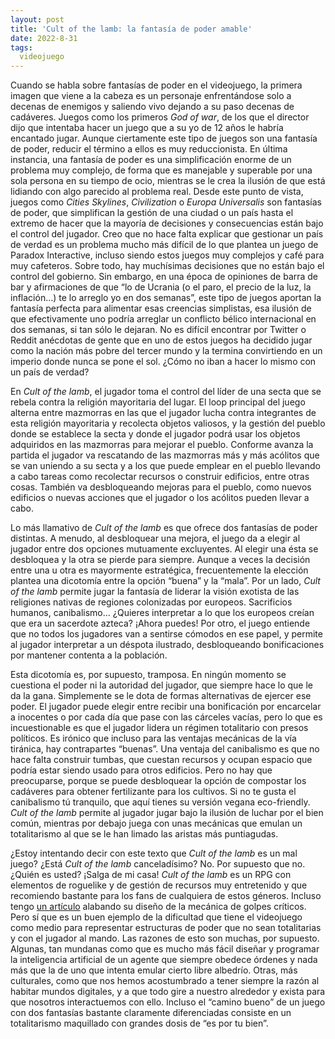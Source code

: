 ```yaml
---
layout: post
title: 'Cult of the lamb: la fantasía de poder amable'
date: 2022-8-31
tags:
  videojuego
---
```

Cuando se habla sobre fantasías de poder en el videojuego, la primera imagen que viene a la cabeza es un personaje enfrentándose solo a decenas de enemigos y saliendo vivo dejando a su paso decenas de cadáveres. Juegos como los primeros *God of war*, de los que el director dijo que intentaba hacer un juego que a su yo de 12 años le habría encantado jugar. Aunque ciertamente este tipo de juegos son una fantasía de poder, reducir el término a ellos es muy reduccionista. En última instancia, una fantasía de poder es una simplificación enorme de un problema muy complejo, de forma que es manejable y superable por una sola persona en su tiempo de ocio, mientras se le crea la ilusión de que está lidiando con algo parecido al problema real. Desde este punto de vista, juegos como *Cities Skylines*, *Civilization* o *Europa Universalis* son fantasías de poder, que simplifican la gestión de una ciudad o un país hasta el extremo de hacer que la mayoría de decisiones y consecuencias están bajo el control del jugador. Creo que no hace falta explicar que gestionar un país de verdad es un problema mucho más difícil de lo que plantea un juego de Paradox Interactive, incluso siendo estos juegos muy complejos y café para muy cafeteros. Sobre todo, hay muchísimas decisiones que no están bajo el control del gobierno. Sin embargo, en una época de opiniones de barra de bar y afirmaciones de que “lo de Ucrania (o el paro, el precio de la luz, la inflación…) te lo arreglo yo en dos semanas”, este tipo de juegos aportan la fantasía perfecta para alimentar esas creencias simplistas, esa ilusión de que efectivamente uno podría arreglar un conflicto bélico internacional en dos semanas, si tan sólo le dejaran. No es difícil encontrar por Twitter o Reddit anécdotas de gente que en uno de estos juegos ha decidido jugar como la nación más pobre del tercer mundo y la termina convirtiendo en un imperio donde nunca se pone el sol. ¿Cómo no iban a hacer lo mismo con un país de verdad?

En *Cult of the lamb*, el jugador toma el control del líder de una secta que se rebela contra la religión mayoritaria del lugar. El loop principal del juego alterna entre mazmorras en las que el jugador lucha contra integrantes de esta religión mayoritaria y recolecta objetos valiosos, y la gestión del pueblo donde se establece la secta y donde el jugador podrá usar los objetos adquiridos en las mazmorras para mejorar el pueblo. Conforme avanza la partida el jugador va rescatando de las mazmorras más y más acólitos que se van uniendo a su secta y a los que puede emplear en el pueblo llevando a cabo tareas como recolectar recursos o construir edificios, entre otras cosas. También va desbloqueando mejoras para el pueblo, como nuevos edificios o nuevas acciones que el jugador o los acólitos pueden llevar a cabo.

Lo más llamativo de *Cult of the lamb* es que ofrece dos fantasías de poder distintas. A menudo, al desbloquear una mejora, el juego da a elegir al jugador entre dos opciones mutuamente excluyentes. Al elegir una ésta se desbloquea y la otra se pierde para siempre. Aunque a veces la decisión entre una u otra es mayormente estratégica, frecuentemente la elección plantea una dicotomía entre la opción “buena” y la “mala”. Por un lado, *Cult of the lamb* permite jugar la fantasía de liderar la visión exotista de las religiones nativas de regiones colonizadas por europeos. Sacrificios humanos, canibalismo… ¿Quieres interpretar a lo que los europeos creían que era un sacerdote azteca? ¡Ahora puedes! Por otro, el juego entiende que no todos los jugadores van a sentirse cómodos en ese papel, y permite al jugador interpretar a un déspota ilustrado, desbloqueando bonificaciones por mantener contenta a la población.

Esta dicotomía es, por supuesto, tramposa. En ningún momento se cuestiona el poder ni la autoridad del jugador, que siempre hace lo que le da la gana. Simplemente se le dota de formas alternativas de ejercer ese poder. El jugador puede elegir entre recibir una bonificación por encarcelar a inocentes o por cada día que pase con las cárceles vacías, pero lo que es incuestionable es que el jugador lidera un régimen totalitario con presos políticos. Es irónico que incluso para las ventajas mecánicas de la vía tiránica, hay contrapartes “buenas”. Una ventaja del canibalismo es que no hace falta construir tumbas, que cuestan recursos y ocupan espacio que podría estar siendo usado para otros edificios. Pero no hay que preocuparse, porque se puede desbloquear la opción de compostar los cadáveres para obtener fertilizante para los cultivos. Si no te gusta el canibalismo tú tranquilo, que aquí tienes su versión vegana eco-friendly. *Cult of the lamb* permite al jugador jugar bajo la ilusión de luchar por el bien común, mientras por debajo juega con unas mecánicas que emulan un totalitarismo al que se le han limado las aristas más puntiagudas.

¿Estoy intentando decir con este texto que *Cult of the lamb* es un mal juego? ¿Está *Cult of the lamb* canceladísimo? No. Por supuesto que no. ¿Quién es usted? ¡Salga de mi casa! *Cult of the lamb* es un RPG con elementos de roguelike y de gestión de recursos muy entretenido y que recomiendo bastante para los fans de cualquiera de estos géneros. Incluso tengo [un artículo](/posts/golpes-criticos-cult-of-the-lamb) alabando su diseño de la mecánica de golpes críticos. Pero sí que es un buen ejemplo de la dificultad que tiene el videojuego como medio para representar estructuras de poder que no sean totalitarias y con el jugador al mando. Las razones de esto son muchas, por supuesto. Algunas, tan mundanas como que es mucho más fácil diseñar y programar la inteligencia artificial de un agente que siempre obedece órdenes y nada más que la de uno que intenta emular cierto libre albedrío. Otras, más culturales, como que nos hemos acostumbrado a tener siempre la razón al habitar mundos digitales, y a que todo gire a nuestro alrededor y exista para que nosotros interactuemos con ello. Incluso el “camino bueno” de un juego con dos fantasías bastante claramente diferenciadas consiste en un totalitarismo maquillado con grandes dosis de “es por tu bien”.

